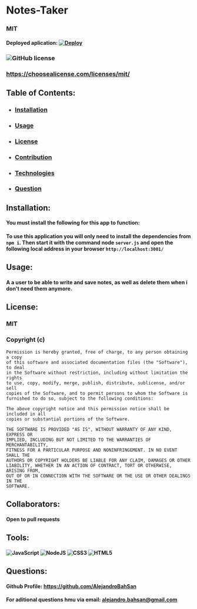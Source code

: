 # Notes-Taker
 ### MIT 
 #### Deployed aplication: [![Deploy](https://www.herokucdn.com/deploy/button.svg)](https://notes-taker-with-express.herokuapp.com/)  
 ### ![GitHub license](https://img.shields.io/github/license/Naereen/StrapDown.js.svg)
 ### https://choosealicense.com/licenses/mit/
  ## Table of Contents:
  - ### [Installation](#installation)
  - ### [Usage](#usage)
  - ### [License](#license)
  - ### [Contribution](#collaborators)
  - ### [Technologies](#tools)
  - ### [Question](#questions)
  ## Installation:
  #### You must install the following for this app to function:
  #### To use this application you will only need to install the dependencies from `npm i`. Then start it with the command node `server.js` and open the following local address in your browser `http://localhost:3001/`
  ## Usage:
  #### A a user to be able to write and save notes, as well as delete them when i don't need them anymore.
  ## License:
  ### MIT 
  ### Copyright (c) <year> <copyright holders>

    Permission is hereby granted, free of charge, to any person obtaining a copy
    of this software and associated documentation files (the "Software"), to deal
    in the Software without restriction, including without limitation the rights
    to use, copy, modify, merge, publish, distribute, sublicense, and/or sell
    copies of the Software, and to permit persons to whom the Software is
    furnished to do so, subject to the following conditions:
    
    The above copyright notice and this permission notice shall be included in all
    copies or substantial portions of the Software.
    
    THE SOFTWARE IS PROVIDED "AS IS", WITHOUT WARRANTY OF ANY KIND, EXPRESS OR
    IMPLIED, INCLUDING BUT NOT LIMITED TO THE WARRANTIES OF MERCHANTABILITY,
    FITNESS FOR A PARTICULAR PURPOSE AND NONINFRINGEMENT. IN NO EVENT SHALL THE
    AUTHORS OR COPYRIGHT HOLDERS BE LIABLE FOR ANY CLAIM, DAMAGES OR OTHER
    LIABILITY, WHETHER IN AN ACTION OF CONTRACT, TORT OR OTHERWISE, ARISING FROM,
    OUT OF OR IN CONNECTION WITH THE SOFTWARE OR THE USE OR OTHER DEALINGS IN THE
    SOFTWARE.
    
  ## Collaborators:
  #### Open to pull requests
  ## Tools:
  #### ![JavaScript](https://img.shields.io/badge/javascript-%23323330.svg?style=for-the-badge&logo=javascript&logoColor=%23F7DF1E) ![NodeJS](https://img.shields.io/badge/node.js-6DA55F?style=for-the-badge&logo=node.js&logoColor=white) ![CSS3](https://img.shields.io/badge/css3-%231572B6.svg?style=for-the-badge&logo=css3&logoColor=white) ![HTML5](https://img.shields.io/badge/html5-%23E34F26.svg?style=for-the-badge&logo=html5&logoColor=white)
  ## Questions:
  #### Github Profile: https://github.com/AlejandroBahSan
  #### For aditional questions hmu via email: alejandro.bahsan@gmail.com
